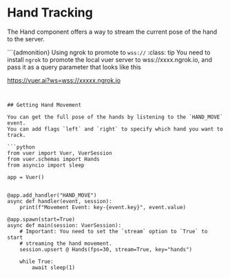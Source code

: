 
# Hand Tracking

The Hand component offers a way to stream the current
pose of the hand to the server. 

```{admonition} Using ngrok to promote to `wss://`
:class: tip
You need to install `ngrok` to promote the local vuer server
to wss://xxxx.ngrok.io, and pass it as a query parameter that looks like this

https://vuer.ai?ws=wss://xxxxx.ngrok.io
```


## Getting Hand Movement

You can get the full pose of the hands by listening to the `HAND_MOVE` event.
You can add flags `left` and `right` to specify which hand you want to track.

```python
from vuer import Vuer, VuerSession
from vuer.schemas import Hands
from asyncio import sleep

app = Vuer()


@app.add_handler("HAND_MOVE")
async def handler(event, session):
    print(f"Movement Event: key-{event.key}", event.value)

@app.spawn(start=True)
async def main(session: VuerSession):
    # Important: You need to set the `stream` option to `True` to start
    # streaming the hand movement.
    session.upsert @ Hands(fps=30, stream=True, key="hands")

    while True:
        await sleep(1)
```
